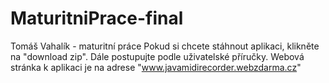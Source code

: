 # MaturitniPrace-final
Tomáš Vahalík - maturitní práce
Pokud si chcete stáhnout aplikaci, klikněte na "download zip". Dále postupujte podle uživatelské příručky.
Webová stránka k aplikaci je na adrese "www.javamidirecorder.webzdarma.cz"
